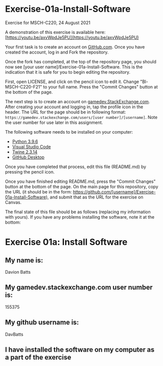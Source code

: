 # Exercise-01a-Install-Software
Exercise for MSCH-C220, 24 August 2021

A demonstration of this exercise is available here: [https://youtu.be/axvWpdJe5PU](https://youtu.be/axvWpdJe5PU)

Your first task is to create an account on [GitHub.com](https://github.com/). Once you have created the account, log in and Fork the repository.

Once the fork has completed, at the top of the repository page, you should now see [your user name]/Exercise-01a-Install-Software. This is the indication that it is safe for you to begin editing the repository.

First, open LICENSE, and click on the pencil icon to edit it. Change "Bl-MSCH-C220-F21" to your full name. Press the "Commit Changes" button at the bottom of the page.

The next step is to create an account on [gamedev.StackExchange.com](https://gamedev.stackexchange.com/). After creating your account and logging in, tap the profile icon in the header. The URL for the page should be in following format: `https://gamedev.stackexchange.com/users/[user number]/[username]`. Note the user number for use later in this assignment.

The following software needs to be installed on your computer:

 - [Python 3.9.6](https://www.python.org/downloads/)
 - [Visual Studio Code](https://code.visualstudio.com/)
 - [Twine 2.3.14](http://twinery.org/)
 - [GitHub Desktop](https://desktop.github.com/)

Once you have completed that process, edit this file (README.md) by pressing the pencil icon.

Once you have finished editing README.md, press the "Commit Changes" button at the bottom of the page. On the main page for this repository, copy the URL (it should be in the form: https://github.com/[username]/Exercise-01a-Install-Software), and submit that as the URL for the exercise on Canvas.

The final state of this file should be as follows (replacing my information with yours). If you have any problems installing the software, note it at the bottom:

# Exercise 01a: Install Software

## My name is:
Davion Batts

## My gamedev.stackexchange.com user number is:
155375

## My github username is:
DavBatts

## I have installed the software on my computer as a part of the exercise
